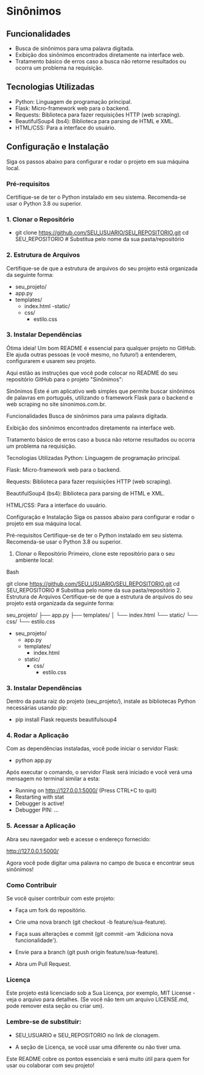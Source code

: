 # Sinônimos

## Funcionalidades
- Busca de sinônimos para uma palavra digitada.
- Exibição dos sinônimos encontrados diretamente na interface web.
- Tratamento básico de erros caso a busca não retorne resultados ou ocorra um problema na requisição.

## Tecnologias Utilizadas
- Python: Linguagem de programação principal.
- Flask: Micro-framework web para o backend.
- Requests: Biblioteca para fazer requisições HTTP (web scraping).
- BeautifulSoup4 (bs4): Biblioteca para parsing de HTML e XML.
- HTML/CSS: Para a interface do usuário.

## Configuração e Instalação
Siga os passos abaixo para configurar e rodar o projeto em sua máquina local.

### Pré-requisitos
Certifique-se de ter o Python instalado em seu sistema. Recomenda-se usar o Python 3.8 ou superior.

### 1. Clonar o Repositório

- git clone https://github.com/SEU_USUARIO/SEU_REPOSITORIO.git
cd SEU_REPOSITORIO # Substitua pelo nome da sua pasta/repositório

### 2. Estrutura de Arquivos
Certifique-se de que a estrutura de arquivos do seu projeto está organizada da seguinte forma:

- seu_projeto/
- app.py
- templates/
    - index.html
-static/
    - css/
        - estilo.css

### 3. Instalar Dependências
Ótima ideia! Um bom README é essencial para qualquer projeto no GitHub. Ele ajuda outras pessoas (e você mesmo, no futuro!) a entenderem, configurarem e usarem seu projeto.

Aqui estão as instruções que você pode colocar no README do seu repositório GitHub para o projeto "Sinônimos":

Sinônimos
Este é um aplicativo web simples que permite buscar sinônimos de palavras em português, utilizando o framework Flask para o backend e web scraping no site sinonimos.com.br.

Funcionalidades
Busca de sinônimos para uma palavra digitada.

Exibição dos sinônimos encontrados diretamente na interface web.

Tratamento básico de erros caso a busca não retorne resultados ou ocorra um problema na requisição.

Tecnologias Utilizadas
Python: Linguagem de programação principal.

Flask: Micro-framework web para o backend.

Requests: Biblioteca para fazer requisições HTTP (web scraping).

BeautifulSoup4 (bs4): Biblioteca para parsing de HTML e XML.

HTML/CSS: Para a interface do usuário.

Configuração e Instalação
Siga os passos abaixo para configurar e rodar o projeto em sua máquina local.

Pré-requisitos
Certifique-se de ter o Python instalado em seu sistema. Recomenda-se usar o Python 3.8 ou superior.

1. Clonar o Repositório
Primeiro, clone este repositório para o seu ambiente local:

Bash

git clone https://github.com/SEU_USUARIO/SEU_REPOSITORIO.git
cd SEU_REPOSITORIO # Substitua pelo nome da sua pasta/repositório
2. Estrutura de Arquivos
Certifique-se de que a estrutura de arquivos do seu projeto está organizada da seguinte forma:

seu_projeto/
├── app.py
├── templates/
│   └── index.html
└── static/
    └── css/
        └── estilo.css

- seu_projeto/
    - app.py
    - templates/
        - index.html
    - static/
        - css/
            - estilo.css

### 3. Instalar Dependências
Dentro da pasta raiz do projeto (seu_projeto/), instale as bibliotecas Python necessárias usando pip:

- pip install Flask requests beautifulsoup4

### 4. Rodar a Aplicação
Com as dependências instaladas, você pode iniciar o servidor Flask:

- python app.py

Após executar o comando, o servidor Flask será iniciado e você verá uma mensagem no terminal similar a esta:

* Running on http://127.0.0.1:5000/ (Press CTRL+C to quit)
 * Restarting with stat
 * Debugger is active!
 * Debugger PIN: ...

 ### 5. Acessar a Aplicação
 Abra seu navegador web e acesse o endereço fornecido:

http://127.0.0.1:5000/

Agora você pode digitar uma palavra no campo de busca e encontrar seus sinônimos!

### Como Contribuir
Se você quiser contribuir com este projeto:

- Faça um fork do repositório.

- Crie uma nova branch (git checkout -b feature/sua-feature).

- Faça suas alterações e commit (git commit -am 'Adiciona nova funcionalidade').

- Envie para a branch (git push origin feature/sua-feature).

- Abra um Pull Request.

### Licença
Este projeto está licenciado sob a Sua Licença, por exemplo, MIT License - veja o arquivo  para detalhes. (Se você não tem um arquivo LICENSE.md, pode remover esta seção ou criar um).

### Lembre-se de substituir:

- SEU_USUARIO e SEU_REPOSITORIO no link de clonagem.

- A seção de Licença, se você usar uma diferente ou não tiver uma.

Este README cobre os pontos essenciais e será muito útil para quem for usar ou colaborar com seu projeto!